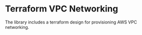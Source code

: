 # Terraform VPC Networking
The library includes a terraform design for provisioning AWS VPC networking.